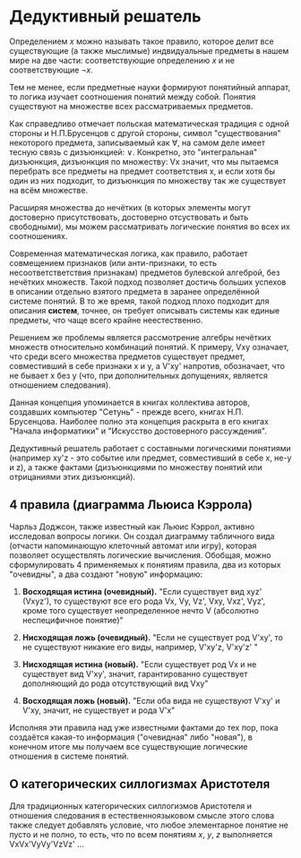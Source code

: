 # Дедуктивный решатель

Определением *x* можно называть такое правило, которое делит все существующие (а также мыслимые) индвидуальные предметы в нашем мире на две части: соответствующие определению *x* и не соответствующие *¬x*.

Тем не менее, если предметные науки формируют понятийный аппарат, то логика изучает соотношения понятий между собой. Понятия существуют на множестве всех рассматриваемых предметов.

Как справедливо отмечает польская математическая традиция с одной стороны и Н.П.Брусенцов с другой стороны, символ "существования" некоторого предмета, записываемый как ∀, на самом деле имеет тесную связь с дизъюнкцией: ∨. Конкретно, это "интегральная" дизъюнкция, дизъюнкция по множеству: Vx значит, что мы пытаемся перебрать все предметы на предмет соответствия x, и если хотя бы один из них подходит, то дизъюнкция по множеству так же существует на всём множестве.

Расширяя множества до нечётких (в которых элементы могут достоверно присутствовать, достоверно отсуствовать и быть свободными), мы можем рассматривать логические понятия во всех их соотношениях.

Современная математическая логика, как правило, работает совмещением признаков (или анти-признаки, то есть несоответстветствия признакам) предметов булевской алгеброй, без нечётких множеств. Такой подход позволяет достичь больших успехов в описании отдельно взятого предмета в заранее определённой системе понятий. В то же время, такой подход плохо подходит для описания **систем**, точнее, он требует описывать системы как единые предметы, что чаще всего крайне неестественно.

Решением же проблемы является рассмотрение алгебры нечётких множеств относительно комбинаций понятий. К примеру, Vxy означает, что среди всего множества предметов существует предмет, совместивший в себе признаки x и y, а V'xy' напротив, обозначает, что не бывает x без y (что, при дополнительных допущениях, является отношением следования).

Данная концепция упоминается в книгах коллектива авторов, создавших компьютер "Сетунь" - прежде всего, книгах Н.П. Брусенцова. Наиболее полно эта концепция раскрыта в его книгах "Начала информатики" и "Искусство достоверного рассуждения".

Дедуктивный решатель работает с составными логическими понятиями (например xy'z - это событие или предмет, совместивший в себе x, не-y и z), а также фактами (дизъюнкциями по множеству понятий или отрицаниями этих дизъюнкций).

## 4 правила (диаграмма Льюиса Кэррола)

Чарльз Доджсон, также известный как Льюис Кэррол, активно исследовал вопросы логики. Он создал диаграмму табличного вида (отчасти напоминающую клеточный автомат или игру), которая позволяет осуществлять логические вычисления. Обобщая, можно сформулировать 4 применяемых к понятиям правила, два из которых "очевидны", а два создают "новую" информацию:

1. **Восходящая истина (очевидный).** "Если существует вид xyz' (Vxyz'), то существуют все его рода Vx, Vy, Vz', Vxy, Vxz', Vyz', кроме того существует неопределенное нечто V (абсолютно неспецифичное понятие)" 

2. **Нисходящая ложь (очевидный).** "Если не существует род V'xy', то не существуют никакие его виды, например, V'xy'z, V'xy'z' "

3. **Нисходящая истина (новый).** "Если существует род Vx и не существует вид V'xy', значит, гарантированно существует дополняющий до рода отсутствующий вид Vxy"

4. **Восходящая ложь (новый).** "Если оба вида не существуют V'xy' и V'xy, значит, не существует и рода V'x"

Исполняя эти правила над уже известными фактами до тех пор, пока создаётся какая-то информация ("очевидная" либо "новая"), в конечном итоге мы получаем все существующие логические отношения в системе понятий.

## О категорических силлогизмах Аристотеля

Для традиционных категорических силлогизмов Аристотеля и отношения следования в естественноязыковом смысле этого слова также следует добавлять условие, что любое элементарное понятие не пусто и не полно, то есть, что по всем понятиям *x*, *y*, *z* выполняется VxVx'VyVy'VzVz' ...